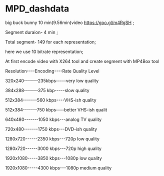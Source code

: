 # MPD_dashdata
big buck bunny  10 min(9.56min)video  https://goo.gl/m4RgSH ; 

Segment duraion- 4 min ;

Total segment- 149 for each representation;

here we use 10 bitrate representation;

At first encode video with X264 tool and create segment with MP4Box tool

Resolution----Encoding----Rate Quality Level

320x240-------235kbps-----very low quality

384x288-------375 kbp-----slow quality

512x384-------560 kbps----VHS-ish quality

512x384-------750 kbps----better VHS-ish qualit

640x480-------1050 kbps---analog TV quality

720x480-------1750 kbps---DVD-ish quality

1280x720------2350 kbps---720p low quality

1280x720------3000 kbps---720p high quality

1920x1080-----3850 kbps---1080p low quality

1920x1080-----4300 kbps---1080p medium quality

